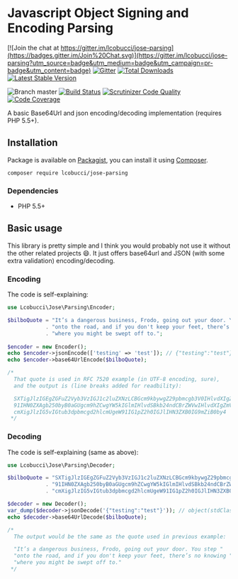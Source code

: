 # Javascript Object Signing and Encoding Parsing

[![Join the chat at https://gitter.im/lcobucci/jose-parsing](https://badges.gitter.im/Join%20Chat.svg)](https://gitter.im/lcobucci/jose-parsing?utm_source=badge&utm_medium=badge&utm_campaign=pr-badge&utm_content=badge)
[![Gitter](https://img.shields.io/badge/GITTER-JOIN%20CHAT%20%E2%86%92-brightgreen.svg?style=flat-square)](https://gitter.im/lcobucci/jose-parsing?utm_source=badge&utm_medium=badge&utm_campaign=pr-badge&utm_content=badge) [![Total Downloads](https://img.shields.io/packagist/dt/lcobucci/jose-parsing.svg?style=flat-square)](https://packagist.org/packages/lcobucci/jose-parsing) [![Latest Stable Version](https://img.shields.io/packagist/v/lcobucci/jose-parsing.svg?style=flat-square)](https://packagist.org/packages/lcobucci/jose-parsing)

![Branch master](https://img.shields.io/badge/branch-master-brightgreen.svg?style=flat-square)
[![Build Status](https://img.shields.io/travis/lcobucci/jose-parsing/master.svg?style=flat-square)](http://travis-ci.org/#!/lcobucci/jose-parsing)
[![Scrutinizer Code Quality](https://img.shields.io/scrutinizer/g/lcobucci/jose-parsing/master.svg?style=flat-square)](https://scrutinizer-ci.com/g/lcobucci/jose-parsing/?branch=master)
[![Code Coverage](https://img.shields.io/scrutinizer/coverage/g/lcobucci/jose-parsing/master.svg?style=flat-square)](https://scrutinizer-ci.com/g/lcobucci/jose-parsing/?branch=master)

A basic Base64Url and json encoding/decoding implementation (requires PHP 5.5+).

## Installation

Package is available on [Packagist](http://packagist.org/packages/lcobucci/jose-parsing),
you can install it using [Composer](http://getcomposer.org).

```shell
composer require lcobucci/jose-parsing
```

### Dependencies

- PHP 5.5+

## Basic usage

This library is pretty simple and I think you would probably not use it without the other related projects :smile:.
It just offers base64url and JSON (with some extra validation) encoding/decoding.

### Encoding

The code is self-explaining:

```php
use Lcobucci\Jose\Parsing\Encoder;

$bilboQuote = "It’s a dangerous business, Frodo, going out your door. You step "
            . "onto the road, and if you don't keep your feet, there’s no knowing "
            . "where you might be swept off to.";
            
$encoder = new Encoder();
echo $encoder->jsonEncode(['testing' => 'test']); // {"testing":"test"}
echo $encoder->base64UrlEncode($bilboQuote);

/*
  That quote is used in RFC 7520 example (in UTF-8 encoding, sure),
  and the output is (line breaks added for readbility):

  SXTigJlzIGEgZGFuZ2Vyb3VzIGJ1c2luZXNzLCBGcm9kbywgZ29pbmcgb3V0IHlvdXIgZG9vci4gWW
  91IHN0ZXAgb250byB0aGUgcm9hZCwgYW5kIGlmIHlvdSBkb24ndCBrZWVwIHlvdXIgZmVldCwgdGhl
  cmXigJlzIG5vIGtub3dpbmcgd2hlcmUgeW91IG1pZ2h0IGJlIHN3ZXB0IG9mZiB0by4
 */ 
```

### Decoding

The code is self-explaining (same as above):

```php
use Lcobucci\Jose\Parsing\Decoder;

$bilboQuote = "SXTigJlzIGEgZGFuZ2Vyb3VzIGJ1c2luZXNzLCBGcm9kbywgZ29pbmcgb3V0IHlvdXIgZG9vci4gWW"
            . "91IHN0ZXAgb250byB0aGUgcm9hZCwgYW5kIGlmIHlvdSBkb24ndCBrZWVwIHlvdXIgZmVldCwgdGhl"
            . "cmXigJlzIG5vIGtub3dpbmcgd2hlcmUgeW91IG1pZ2h0IGJlIHN3ZXB0IG9mZiB0by4";

$decoder = new Decoder();
var_dump($decoder->jsonDecode('{"testing":"test"}')); // object(stdClass)#1 (1) { ["testing"] => string(4) "test" }
echo $decoder->base64UrlDecode($bilboQuote);

/*
  The output would be the same as the quote used in previous example:

  "It’s a dangerous business, Frodo, going out your door. You step " 
  "onto the road, and if you don't keep your feet, there’s no knowing " 
  "where you might be swept off to."
 */ 
```